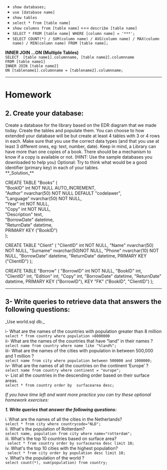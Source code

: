 - `show databases;`
- `use [database name]`
- `show tables`
- `select * from [table name]`
- `show columns from [table name]` === `describe [table name]`
- `SELECT * FROM [table name] WHERE [column name] = '***';`
- `SELECT COUNT(*) / SUM(column name) / AVG(column name) / MAX(column name) / MIN(column name) FROM [table name];`

**INNER JOIN ...ON (Multiple Tables)**  
`SELECT  [table name1].columnname, [table name2].columnname`<br> 
`FROM [table name1]`<br> 
`INNER JOIN [table name2]`<br> 
`ON [tablename1].columnname = [tablename2].columnname;`

___
   <h1>Homework</h1>  
   <h2>2. Create your database:</h2>  
Create a database for the library based on the EDR diagram that we made today. Create the tables and populate them. You can choose to how extended your database will be but create at least 4 tables with 3 or 4 rows in each. Make sure that you use the correct data types (and that you use at least 3 different ones, eg: text, number, date). Keep in mind, a Library can have more than one copies of a book. There should be a mechanism to know if a copy is available or not.  (HINT: Use the sample databases you downloaded to help you)  Optional: Try to think what would be a good identifier (primary key) in each of your tables.

  <br>
  **_Solution_**  
    
CREATE TABLE "Books" (  
  "BookID" int NOT NULL AUTO_INCREMENT,  
  "Author" nvarchar(50) NOT NULL DEFAULT "codelawer",  
  "Language" nvarchar(50) NOT NULL,  
  "Year" int NOT NULL,  
  "Copy" int NOT NULL,  
  "Description" text,  
  "BorrowDate" datetime,  
  "ReturnDate" datetime,  
  PRIMARY KEY ("BookID")  
);  
  
CREATE TABLE "Client" (
  "ClientID" int NOT NULL,
  "Name" nvarchar(50) NOT NULL,
  "Surname" nvarchar(50)NOT NULL,
  "Phone" nvarchar(10) NOT NULL,
  "BorrowDate" datetime,
  "ReturnDate" datetime,
  PRIMARY KEY ("ClientID")
);
  
CREATE TABLE "Borrow" (
  "BorrowID" int NOT NULL,
  "BookID" int,
  "ClientID" int,
  "Edition" int,
  "Copy" int,
  "BorrowDate" datetime,
  "ReturnDate" datetime,
  PRIMARY KEY ("BorrowID"),
  KEY "FK" ("BookID", "ClientID")
);

___

   
 <h2>3- Write queries to retrieve data that answers the following questions:</h2>  
 _Use world.sql db._
  
i- What are the names of the countries with population greater than 8 million  
  `select * from country where population >8000000`  
ii- What are the names of the countries that have “land” in their names ?    
`select name from country where name like "%land%";`  
iii- What are the names of the cities with population in between 500,000 and 1 million ?   
`select name from city where population between 500000 and 1000000;`  
iv- What are the names of all the countries on the continent ‘Europe’ ?    
`select name from country where continent = "europe";`  
v- List all the countries in the descending order based on their surface areas.  
`select * from country order by  surfacearea desc;`    


_If you have time left and want more practice you can try these optional homework exercises:_  

**_1. Write queries that answer the following questions:_**  

i. What are the names of all the cities in the Netherlands?  
`select * from city where countrycode="NLD";`  
ii. What's the population of Rotterdam?  
`select name, population from city where name="rotterdam";`  
iii. What's the top 10 countries based on surface area?  
` select * from country order by surfacearea desc limit 10;`  
iv. What's the top 10 cities with the highest population?  
` select * from city order by population desc limit 10;`  
v. What's the population of the world ?  
`select count(*), sum(population) from country;`  
